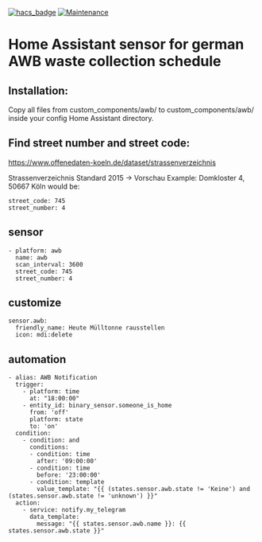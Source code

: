 [![hacs_badge](https://img.shields.io/badge/HACS-Custom-orange.svg)](https://github.com/custom-components/hacs)
[![Maintenance](https://img.shields.io/badge/Maintained%3F-yes-green.svg)](https://GitHub.com/Naereen/StrapDown.js/graphs/commit-activity)

# Home Assistant sensor for german AWB waste collection schedule

## Installation:
Copy all files from custom_components/awb/ to custom_components/awb/ inside your config Home Assistant directory.

## Find street number and street code:
https://www.offenedaten-koeln.de/dataset/strassenverzeichnis

Strassenverzeichnis Standard 2015 -> Vorschau
Example:
Domkloster 4, 50667 Köln
would be:
 ```
street_code: 745
street_number: 4
```

## sensor
```
- platform: awb
  name: awb
  scan_interval: 3600
  street_code: 745
  street_number: 4
```

## customize
```
sensor.awb:
  friendly_name: Heute Mülltonne rausstellen
  icon: mdi:delete
```

## automation
```
- alias: AWB Notification
  trigger:
    - platform: time
      at: "18:00:00"
    - entity_id: binary_sensor.someone_is_home
      from: 'off'
      platform: state
      to: 'on'
  condition:
    - condition: and
      conditions:
      - condition: time
        after: '09:00:00'
      - condition: time
        before: '23:00:00'
      - condition: template
        value_template: "{{ (states.sensor.awb.state != 'Keine') and (states.sensor.awb.state != 'unknown') }}"
  action:
    - service: notify.my_telegram
      data_template:
        message: "{{ states.sensor.awb.name }}: {{  states.sensor.awb.state }}"
```
